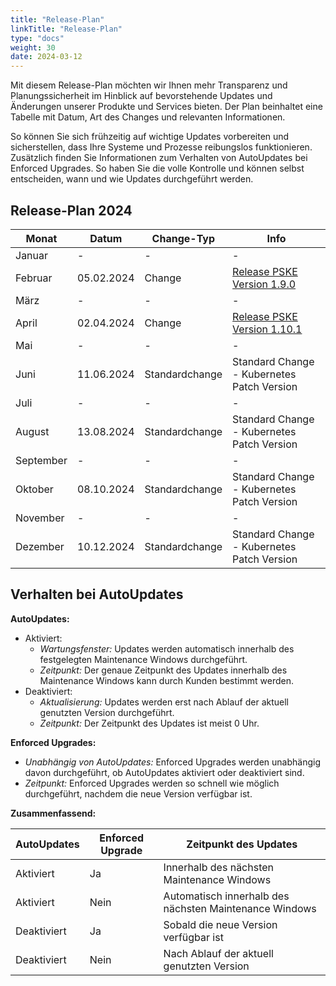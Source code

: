 ```yaml
---
title: "Release-Plan"
linkTitle: "Release-Plan"
type: "docs"
weight: 30
date: 2024-03-12
---
```


Mit diesem Release-Plan möchten wir Ihnen mehr Transparenz und Planungssicherheit im Hinblick auf bevorstehende Updates und Änderungen unserer Produkte und Services bieten. Der Plan beinhaltet eine Tabelle mit Datum, Art des Changes und relevanten Informationen.

So können Sie sich frühzeitig auf wichtige Updates vorbereiten und sicherstellen, dass Ihre Systeme und Prozesse reibungslos funktionieren. Zusätzlich finden Sie Informationen zum Verhalten von AutoUpdates bei Enforced Upgrades. So haben Sie die volle Kontrolle und können selbst entscheiden, wann und wie Updates durchgeführt werden.

## Release-Plan 2024

| Monat | Datum | Change-Typ | Info |
| --- | --- | --- | --- |
| Januar | - | - | - |
| Februar | 05.02.2024 | Change | [Release PSKE Version 1.9.0](https://docs.plusserver.com/container/managed-kubernetes/releasenotes/notes/1-9-0/) |
| März | - | - | - |
| April | 02.04.2024 | Change | [Release PSKE Version 1.10.1](https://docs.plusserver.com/container/managed-kubernetes/releasenotes/notes/1-10-1/) |
| Mai | - | - | - |
| Juni | 11.06.2024 | Standardchange | Standard Change - Kubernetes Patch Version |
| Juli | - | - | - |
| August| 13.08.2024 | Standardchange | Standard Change - Kubernetes Patch Version |
| September | - | - | - |
| Oktober | 08.10.2024 | Standardchange | Standard Change - Kubernetes Patch Version |
| November | - | - | - |
| Dezember | 10.12.2024 | Standardchange | Standard Change - Kubernetes Patch Version |

## Verhalten bei AutoUpdates

**AutoUpdates:**
- Aktiviert:
  - *Wartungsfenster:* Updates werden automatisch innerhalb des festgelegten Maintenance Windows durchgeführt.
  - *Zeitpunkt:* Der genaue Zeitpunkt des Updates innerhalb des Maintenance Windows kann durch Kunden bestimmt werden.
- Deaktiviert:
  - *Aktualisierung:* Updates werden erst nach Ablauf der aktuell genutzten Version durchgeführt.
  - *Zeitpunkt:* Der Zeitpunkt des Updates ist meist 0 Uhr.

**Enforced Upgrades:**
- *Unabhängig von AutoUpdates:* Enforced Upgrades werden unabhängig davon durchgeführt, ob AutoUpdates aktiviert oder deaktiviert sind.
- *Zeitpunkt:* Enforced Upgrades werden so schnell wie möglich durchgeführt, nachdem die neue Version verfügbar ist.

**Zusammenfassend:**

| AutoUpdates | Enforced Upgrade | Zeitpunkt des Updates |
| --- | --- | --- |
| Aktiviert | Ja | Innerhalb des nächsten Maintenance Windows |
| Aktiviert | Nein | Automatisch innerhalb des nächsten Maintenance Windows |
| Deaktiviert | Ja | Sobald die neue Version verfügbar ist |
| Deaktiviert | Nein | Nach Ablauf der aktuell genutzten Version |

